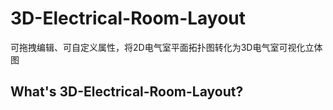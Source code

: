 # 3D-Electrical-Room-Layout
可拖拽编辑、可自定义属性，将2D电气室平面拓扑图转化为3D电气室可视化立体图

## What's 3D-Electrical-Room-Layout?
